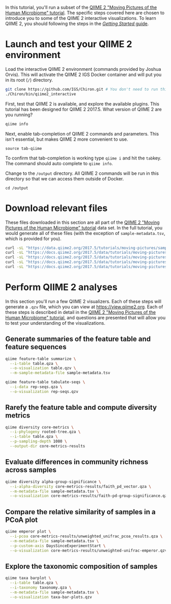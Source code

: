In this tutorial, you'll run a subset of the [QIIME 2 "Moving Pictures of the Human Microbiome" tutorial](https://docs.qiime2.org/2017.5/tutorials/moving-pictures/). The specific steps covered here are chosen to introduce you to some of the QIIME 2 interactive visualizations. To learn QIIME 2, you should following the steps in the [_Getting Started_ guide](https://docs.qiime2.org/2017.5/getting-started/).

# Launch and test your QIIME 2 environment

Load the interactive QIIME 2 environment (commands provided by Joshua Orvis). This will activate the QIIME 2 IGS Docker container and will put you in its root (`/`) directory.

```bash
git clone https://github.com/IGS/Chiron.git # You don't need to run this if you ran it during Joshua's session. 
./Chiron/bin/qiime2_interactive
```

First, test that QIIME 2 is available, and explore the available plugins. This tutorial has been designed for QIIME 2 2017.5. What version of QIIME 2 are you running?
```bash
qiime info
```

Next, enable tab-completion of QIIME 2 commands and parameters. This isn't essential, but makes QIIME 2 more convenient to use.
```
source tab-qiime
```

To confirm that tab-completion is working type ``qiime i`` and hit the ``tab``key. The command should auto complete to ``qiime info``.

Change to the `/output` directory. All QIIME 2 commands will be run in this directory so that we can access them outside of Docker.
```
cd /output
```

# Download relevant files

These files downloaded in this section are all part of the [QIIME 2 "Moving Pictures of the Human Microbiome" tutorial](https://docs.qiime2.org/2017.5/tutorials/moving-pictures/) data set. In the full tutorial, you would generate all of these files (with the exception of `sample-metadata.tsv`, which is provided for you).

```bash
curl -sL "https://data.qiime2.org/2017.5/tutorials/moving-pictures/sample_metadata.tsv" > "sample-metadata.tsv"
curl -sL "https://docs.qiime2.org/2017.5/data/tutorials/moving-pictures/table.qza" > table.qza
curl -sL "https://docs.qiime2.org/2017.5/data/tutorials/moving-pictures/rep-seqs.qza" > rep-seqs.qza
curl -sL "https://docs.qiime2.org/2017.5/data/tutorials/moving-pictures/rooted-tree.qza" > rooted-tree.qza
curl -sL "https://docs.qiime2.org/2017.5/data/tutorials/moving-pictures/taxonomy.qza" > taxonomy.qza
```

# Perform QIIME 2 analyses

In this section you'll run a few QIIME 2 visualizers. Each of these steps will generate a `.qzv` file, which you can view at https://view.qiime2.org. Each of these steps is described in detail in the [QIIME 2 "Moving Pictures of the Human Microbiome" tutorial](https://docs.qiime2.org/2017.5/tutorials/moving-pictures/), and questions are presented that will allow you to test your understanding of the visualizations.

## Generate summaries of the feature table and feature sequences
```bash
qiime feature-table summarize \
  --i-table table.qza \
  --o-visualization table.qzv \
  --m-sample-metadata-file sample-metadata.tsv

qiime feature-table tabulate-seqs \
  --i-data rep-seqs.qza \
  --o-visualization rep-seqs.qzv
```

## Rarefy the feature table and compute diversity metrics

```bash
qiime diversity core-metrics \
  --i-phylogeny rooted-tree.qza \
  --i-table table.qza \
  --p-sampling-depth 1080 \
  --output-dir core-metrics-results
```

## Evaluate differences in community richness across samples

```bash
qiime diversity alpha-group-significance \
  --i-alpha-diversity core-metrics-results/faith_pd_vector.qza \
  --m-metadata-file sample-metadata.tsv \
  --o-visualization core-metrics-results/faith-pd-group-significance.qzv
```

## Compare the relative similarity of samples in a PCoA plot

```bash
qiime emperor plot \
  --i-pcoa core-metrics-results/unweighted_unifrac_pcoa_results.qza \
  --m-metadata-file sample-metadata.tsv \
  --p-custom-axis DaysSinceExperimentStart \
  --o-visualization core-metrics-results/unweighted-unifrac-emperor.qzv
```

## Explore the taxonomic composition of samples

```bash
qiime taxa barplot \
  --i-table table.qza \
  --i-taxonomy taxonomy.qza \
  --m-metadata-file sample-metadata.tsv \
  --o-visualization taxa-bar-plots.qzv
```
